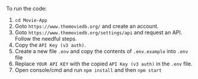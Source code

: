 To run the code:  
1. `cd Movie-App`  
2. Goto `https://www.themoviedb.org/` and create an account.  
3. Goto `https://www.themoviedb.org/settings/api` and request an API. Follow the needful steps.  
4. Copy the `API Key (v3 auth)`.  
5. Create a new file `.env` and copy the contents of `.env.example` into `.env` file  
6. Replace `YOUR API KEY` with the copied `API Key (v3 auth)` in the `.env` file.   
7. Open console/cmd and run `npm install` and then `npm start`

